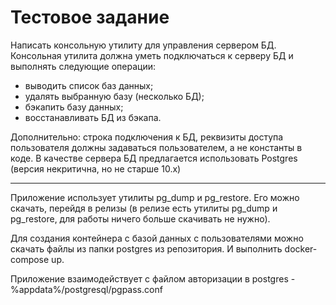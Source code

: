 # Тестовое задание
Написать консольную утилиту для управления сервером БД. Консольная утилита должна уметь подключаться к серверу БД и выполнять следующие операции:
* выводить список баз данных;
* удалять выбранную базу (несколько БД);
* бэкапить базу данных;
* восстанавливать БД из бэкапа.

Дополнительно: строка подключения к БД, реквизиты доступа пользователя должны задаваться пользователем, а не константы в коде. В качестве сервера БД предлагается использовать Postgres (версия некритична, но не старше 10.х)

-----
Приложение использует утилиты pg_dump и pg_restore. Его можно скачать, перейдя в релизы (в релизе есть утилиты pg_dump и pg_restore, для работы ничего больше скачивать не нужно). 

Для создания контейнера с базой данных с пользователями можно скачать файлы из папки postgres из репозитория. И выполнить docker-compose up. 

Приложение взаимодействует с файлом авторизации в postgres - %appdata%/postgresql/pgpass.conf 
